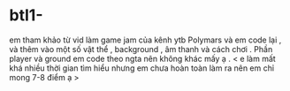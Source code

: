 ﻿# btl1-
em tham khảo từ vid làm game jam của kênh ytb Polymars và em code lại , và thêm vào một số vật thể , background , âm thanh và cách chơi . Phần player và ground em code theo ngta nên không khác mấy ạ . < e làm mất khá nhiều thời gian tìm hiểu nhưng em chưa hoàn toàn làm ra nên em chỉ mong 7-8 điểm ạ >
